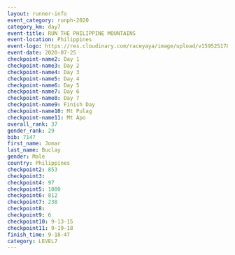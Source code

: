 ```yaml
--- 
layout: runner-info 
event_category: runph-2020 
category_km: day7 
event-title: RUN THE PHILIPPINE MOUNTAINS 
event-location: Philippines 
event-logo: https://res.cloudinary.com/raceyaya/image/upload/v1595251780/logo/2020/Image_ds2u6w.jpg 
event-date: 2020-07-25 
checkpoint-name2: Day 1 
checkpoint-name3: Day 2 
checkpoint-name4: Day 3 
checkpoint-name5: Day 4 
checkpoint-name6: Day 5 
checkpoint-name7: Day 6 
checkpoint-name8: Day 7 
checkpoint-name9: Finish Day 
checkpoint-name10: Mt Pulag 
checkpoint-name11: Mt Apo 
overall_rank: 37
gender_rank: 29
bib: 7147
first_name: Jomar
last_name: Buclay
gender: Male
country: Philippines
checkpoint2: 853
checkpoint3: 
checkpoint4: 97
checkpoint5: 1000
checkpoint6: 812
checkpoint7: 238
checkpoint8: 
checkpoint9: 6
checkpoint10: 9-13-15
checkpoint11: 9-19-18
finish_time: 9-18-47
category: LEVEL7
--- 
```

